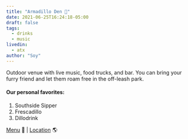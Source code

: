 ```yaml
---
title: "Armadillo Den 🍺"
date: 2021-06-25T16:24:18-05:00
draft: false
tags:
  - drinks
  - music
livedin:
  - atx
author: "Soy"
---
```


Outdoor venue with live music, food trucks, and bar. You can bring your furry friend and let them roam free in the off-leash park.

#### Our personal favorites:

1. Southside Sipper
2. Frescadillo
3. Dillodrink

[Menu](https://armadillodenaustin.com/food-drink/) 📖  |  [Location](https://g.page/Armadillo-Den?share) 🌎

